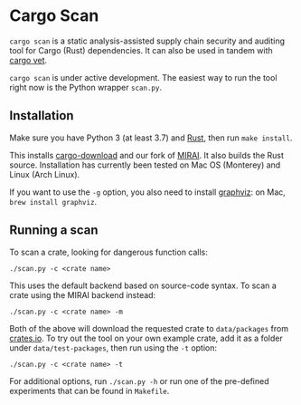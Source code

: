 # Cargo Scan

`cargo scan` is a static analysis-assisted supply chain security and auditing tool for Cargo (Rust) dependencies.
It can also be used in tandem with [cargo vet](https://mozilla.github.io/cargo-vet/).

`cargo scan` is under active development.
The easiest way to run the tool right now is the Python wrapper `scan.py`.

## Installation

Make sure you have Python 3 (at least 3.7) and [Rust](https://www.rust-lang.org/tools/install), then run `make install`.

This installs [cargo-download](https://crates.io/crates/cargo-download) and our fork of [MIRAI](https://github.com/facebookexperimental/MIRAI).
It also builds the Rust source.
Installation has currently been tested on Mac OS (Monterey) and Linux (Arch Linux).

If you want to use the `-g` option, you also need to install [graphviz](https://graphviz.org/download/): on Mac, `brew install graphviz`.

## Running a scan

To scan a crate, looking for dangerous function calls:
```
./scan.py -c <crate name>
```

This uses the default backend based on source-code syntax. To scan a crate using the MIRAI backend instead:
```
./scan.py -c <crate name> -m
```

Both of the above will download the requested crate to `data/packages` from [crates.io](crates.io).
To try out the tool on your own example crate, add it as a folder under `data/test-packages`, then run using the `-t` option:
```
./scan.py -c <crate name> -t
```

For additional options, run `./scan.py -h` or run one of the pre-defined experiments that can be found in `Makefile`.
